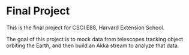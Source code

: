 Final Project
=============

This is the final project for CSCI E88, Harvard Extension School.

The goal of this project is to mock data from telescopes tracking
object orbiting the Earth, and then build an Akka stream to analyze
that data.
